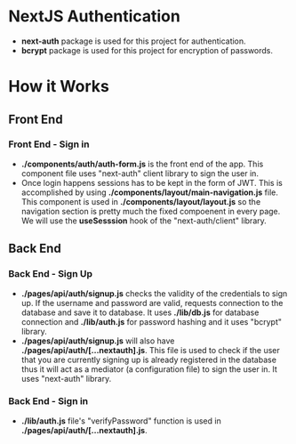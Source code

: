 # NextJS Authentication
- **next-auth** package is used for this project for authentication.
- **bcrypt** package is used for this project for encryption of passwords.

# How it Works

## Front End
### Front End - Sign in
- **./components/auth/auth-form.js** is the front end of the app. This component file uses "next-auth" client library to sign the user in.
- Once login happens sessions has to be kept in the form of JWT. This is accomplished by using **./components/layout/main-navigation.js** file. This component is used in **./components/layout/layout.js** so the navigation section is pretty much the fixed compoenent in every page. We will use the **useSesssion** hook of the "next-auth/client" library.

## Back End
### Back End - Sign Up
- **./pages/api/auth/signup.js** checks the validity of the credentials to sign up. If the username and password are valid, requests connection to the database and save it to database. It uses **./lib/db.js** for database connection and **./lib/auth.js** for password hashing and it uses "bcrypt" library.
- **./pages/api/auth/signup.js** will also have **./pages/api/auth/[...nextauth].js**. This file is used to check if the user that you are currently signing up is already registered in the database thus it will act as a mediator (a configuration file) to sign the user in. It uses "next-auth" library.

### Back End - Sign in
- **./lib/auth.js** file's "verifyPassword" function is used in **./pages/api/auth/[...nextauth].js**.